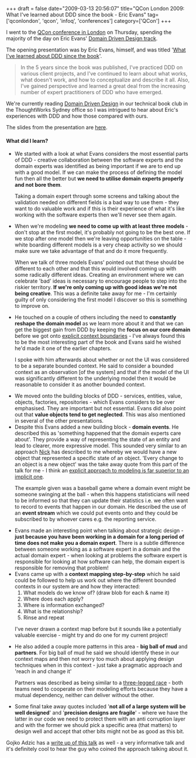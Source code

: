 +++
draft = false
date="2009-03-13 20:56:07"
title="QCon London 2009: What I've learned about DDD since the book - Eric Evans"
tag=['qconlondon', 'qcon', 'infoq', 'conferences']
category=['QCon']
+++

I went to the <a href="http://qconlondon.com/london-2009/">QCon conference in London</a> on Thursday, spending the majority of the day on Eric Evans' <a href="http://qconlondon.com/london-2009/tracks/show_track.jsp?trackOID=228">Domain Driven Design track</a>.

The opening presentation was by Eric Evans, himself, and was titled '<a href="http://qconlondon.com/london-2009/presentation/What+I%27ve+learned+about+DDD+since+the+book">What I've learned about DDD since the book</a>'.

<blockquote>
In the 5 years since the book was published, I've practiced DDD on various client projects, and I've continued to learn about what works, what doesn't work, and how to conceptualize and describe it all. Also, I've gained perspective and learned a great deal from the increasing number of expert practitioners of DDD who have emerged.
</blockquote>

We're currently reading <a href="http://domaindrivendesign.org/">Domain Driven Design</a> in our technical book club in the ThoughtWorks Sydney office so I was intrigued to hear about Eric's experiences with DDD and how those compared with ours.

The slides from the presentation are <a href="http://qconlondon.com/london-2009/file?path=/qcon-london-2009/slides/EricEvans_WhatIveLearnedAboutDDDSinceTheBook.pdf">here</a>.

<h4>What did I learn?</h4>

<ul>
<li>We started with a look at what Evans considers the most essential parts of DDD - creative collaboration between the software experts and the domain experts was identified as being important if we are to end up with a good model. If we can make the process of defining the model fun then all the better but <strong>we need to utilise domain experts properly and not bore them</strong>.

Taking a domain expert through some screens and talking about the validation needed on different fields is a bad way to use them - they want to do valuable work and if this is their experience of what it's like working with the software experts then we'll never see them again.
</li>
<li>When we're modeling <strong>we need to come up with at least three models</strong> - don't stop at the first model, it's probably not going to be the best one. If we stop after one model then we're leaving opportunities on the table - white boarding different models is a very cheap activity so we should make sure we take advantage of that and do it more frequently.

When we talk of three models Evans' pointed out that these should be different to each other and that this would involved coming up with some radically different ideas. Creating an environment where we can celebrate 'bad' ideas is necessary to encourage people to step into the riskier territory. <strong>If we're only coming up with good ideas we're not being creative</strong>. This was a definite take away for me - I'm certainly guilty of only considering the first model I discover so this is something to improve on.</li>
<li>He touched on a couple of others including the need to <strong>constantly reshape the domain model</strong> as we learn more about it and that we can get the biggest gain from DDD by keeping the <strong>focus on our core domain</strong> before we got onto <a href="http://devlicio.us/blogs/casey/archive/2009/02/11/ddd-bounded-contexts.aspx">explicit context boundaries</a> - I've always found this to be the most interesting part of the book and Evans said he wished he'd made it one of the earlier chapters.

I spoke with him afterwards about whether or not the UI was considered to be a separate bounded context. He said to consider a bounded context as an observation [of the system] and that if the model of the UI was significantly different to the underlying model then it would be reasonable to consider it as another bounded context.</li>
<li>We moved onto the building blocks of DDD - services, entities, value, objects, factories, repositories - which Evans considers to be over emphasised. They are important but not essential. Evans did also point out that <strong>value objects tend to get neglected</strong>. This was also mentioned in several of the other presentations.</li>
<li>Despite this Evans added a new building block - <strong>domain events</strong>. He described this as 'something happened that the domain experts care about'. They provide a way of representing the state of an entity and lead to clearer, more expressive model. This sounded very similar to an approach <a href="http://pilchardfriendly.wordpress.com/">Nick</a> has described to me whereby we would have a new object that represented a specific state of an object. 'Every change to an object is a new object' was the take away quote from this part of the talk for me - I think an <a href="http://www.markhneedham.com/blog/2009/02/28/coding-implicit-vs-explicit-modeling/">explicit approach to modeling is far superior to an implicit one</a>.

The example given was a baseball game where a domain event might be someone swinging at the ball - when this happens statisticians will need to be informed so that they can update their statistics i.e. we often want to record to events that happen in our domain. He described the use of an <strong>event stream</strong> which we could put events onto and they could be subscribed to by whoever cares e.g. the reporting service. </li>
<li>Evans made an interesting point when talking about strategic design - <strong>just because you have been working in a domain for a long period of time does not make you a domain expert</strong>. There is a subtle difference between someone working as a software expert in a domain and the actual domain expert - when looking at problems the software expert is responsible for looking at how software can help, the domain expert is responsible for removing that problem!</li>
<li>Evans came up with a <strong>context mapping step-by-step</strong> which he said could be followed to help us work out where the different bounded contexts in our system are and how they interacted:

<ol>
<li>What models do we know of? (draw blob for each & name it)</li>
<li>Where does each apply?</li>
<li>Where is information exchanged?</li>
<li>What is the relationship?</li>
<li>Rinse and repeat</li>
</ol>

I've never drawn a context map before but it sounds like a potentially valuable exercise - might try and do one for my current project!
</li>
<li>He also added a couple more patterns in this area - <strong>big ball of mud</strong> and <strong>partners</strong>. For big ball of mud he said we should identify these in our context maps and then not worry too much about applying design techniques when in this context - just take a pragmatic approach and 'reach in and change it'

Partners was described as being similar to a <a href="http://en.wikipedia.org/wiki/Three-legged_race">three-legged race</a> - both teams need to cooperate on their modeling efforts because they have a mutual dependency, neither can deliver without the other. </li>
<li>Some final take away quotes included '<strong>not all of a large system will be well designed</strong>' and '<strong>precision designs are fragile</strong>' - where we have the latter in our code we need to protect them with an anti corruption layer and with the former we should pick a specific area (that matters) to design well and accept that other bits might not be as good as this bit.
</ul>

Gojko Adzic has a <a href="http://gojko.net/2009/03/12/qcon-london-2009-eric-evans-what-ive-learned-about-ddd-since-the-book/">write up of this talk</a> as well - a very informative talk and it's definitely cool to hear the guy who coined the approach talking about it.
